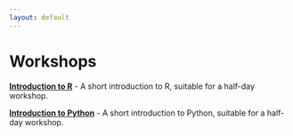 ```yaml
---
layout: default
---
```


# Workshops

[**Introduction to R**](https://andrewguy.github.io/Training/workshops/Intro_to_R/index) - A short introduction to R, suitable for a half-day workshop.

[**Introduction to Python**](https://andrewguy.github.io/Training/workshops/Intro_to_Python/index) - A short introduction to Python, suitable for a half-day workshop.
